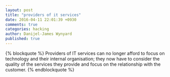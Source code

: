 ```yaml
---
layout: post
title: "providers of it services"
date: 2016-04-11 22:01:39 +0930
comments: true
categories: hacking
author: Danijel-James Wynyard
published: true
---
```

{% blockquote %}
Providers of IT services can no longer afford to focus on technology and their internal organisation; they now have to consider the quality of the services they provide and focus on the relationship with the customer.
{% endblockquote %}
